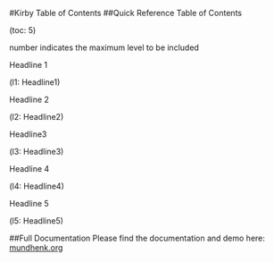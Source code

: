 #Kirby Table of Contents
##Quick Reference
Table of Contents

(toc: 5)

number indicates the maximum level to be included


Headline 1

(l1: Headline1)

Headline 2

(l2: Headline2)

Headline3

(l3: Headline3)

Headline 4

(l4: Headline4)

Headline 5

(l5: Headline5)

##Full Documentation
Please find the documentation and demo here: [mundhenk.org](http://mundhenk.org/blog/kirby-table-of-contents)